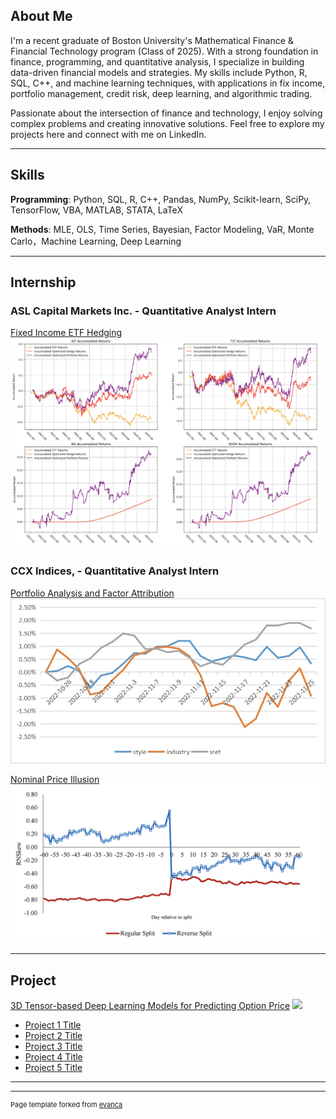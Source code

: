 ## About Me
I'm a recent graduate of Boston University's Mathematical Finance & Financial Technology program (Class of 2025). With a strong foundation in finance, programming, and quantitative analysis, I specialize in building data-driven financial models and strategies. My skills include Python, R, SQL, C++, and machine learning techniques, with applications in fix income, portfolio management, credit risk, deep learning, and algorithmic trading.

Passionate about the intersection of finance and technology, I enjoy solving complex problems and creating innovative solutions. Feel free to explore my projects here and connect with me on LinkedIn.

---

## Skills
**Programming**: Python, SQL, R, C++, Pandas, NumPy, Scikit-learn, SciPy, TensorFlow, VBA, MATLAB, STATA, LaTeX

**Methods**: MLE, OLS, Time Series, Bayesian, Factor Modeling, VaR, Monte Carlo，Machine Learning, Deep Learning

---

## Internship

### ASL Capital Markets Inc. - Quantitative Analyst Intern

[Fixed Income ETF Hedging](/sample_page.md)
<img src="images/results.png"/>


### CCX Indices, - Quantitative Analyst Intern
[Portfolio Analysis and Factor Attribution](/nominal_price_illusion.md)
<img src="images/esg.jpg"/>

[Nominal Price Illusion](/nominal_price_illusion.md)
<img src="images/npi.png"/>

---

## Project
[3D Tensor-based Deep Learning Models for Predicting Option Price](/796.md)
<img src="images/796-5.jpg"/>


- [Project 1 Title](http://example.com/)
- [Project 2 Title](http://example.com/)
- [Project 3 Title](http://example.com/)
- [Project 4 Title](http://example.com/)
- [Project 5 Title](http://example.com/)

---




---
<p style="font-size:11px">Page template forked from <a href="https://github.com/evanca/quick-portfolio">evanca</a></p>
<!-- Remove above link if you don't want to attibute -->
